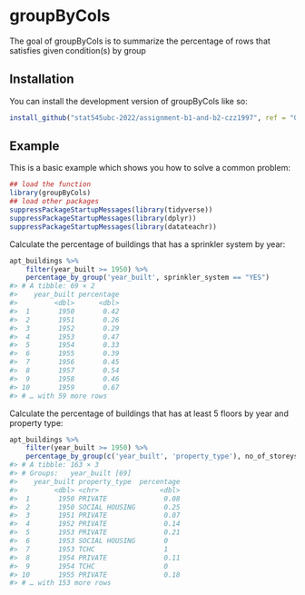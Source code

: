 
<!-- README.md is generated from README.Rmd. Please edit that file -->

# groupByCols

<!-- badges: start -->
<!-- badges: end -->

The goal of groupByCols is to summarize the percentage of rows that
satisfies given condition(s) by group

## Installation

You can install the development version of groupByCols like so:

``` r
install_github("stat545ubc-2022/assignment-b1-and-b2-czz1997", ref = "0.1.1")
```

## Example

This is a basic example which shows you how to solve a common problem:

``` r
## load the function
library(groupByCols)
## load other packages
suppressPackageStartupMessages(library(tidyverse))
suppressPackageStartupMessages(library(dplyr))
suppressPackageStartupMessages(library(datateachr))
```

Calculate the percentage of buildings that has a sprinkler system by
year:

``` r
apt_buildings %>%
    filter(year_built >= 1950) %>%
    percentage_by_group('year_built', sprinkler_system == "YES")
#> # A tibble: 69 × 2
#>    year_built percentage
#>         <dbl>      <dbl>
#>  1       1950       0.42
#>  2       1951       0.26
#>  3       1952       0.29
#>  4       1953       0.47
#>  5       1954       0.33
#>  6       1955       0.39
#>  7       1956       0.45
#>  8       1957       0.54
#>  9       1958       0.46
#> 10       1959       0.67
#> # … with 59 more rows
```

Calculate the percentage of buildings that has at least 5 floors by year
and property type:

``` r
apt_buildings %>%
    filter(year_built >= 1950) %>%
    percentage_by_group(c('year_built', 'property_type'), no_of_storeys >= 5)
#> # A tibble: 163 × 3
#> # Groups:   year_built [69]
#>    year_built property_type  percentage
#>         <dbl> <chr>               <dbl>
#>  1       1950 PRIVATE              0.08
#>  2       1950 SOCIAL HOUSING       0.25
#>  3       1951 PRIVATE              0.07
#>  4       1952 PRIVATE              0.14
#>  5       1953 PRIVATE              0.21
#>  6       1953 SOCIAL HOUSING       0   
#>  7       1953 TCHC                 1   
#>  8       1954 PRIVATE              0.11
#>  9       1954 TCHC                 0   
#> 10       1955 PRIVATE              0.18
#> # … with 153 more rows
```
